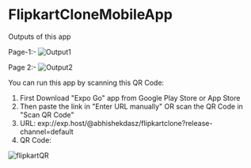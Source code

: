 # FlipkartCloneMobileApp
 
Outputs of this app

Page-1:-
![Output1](https://github.com/abhishekdasz/FlipkartCloneMobileApp/assets/87275238/53385565-f5b1-4461-86db-65e7d8fef156)


Page 2:-
![Output2](https://github.com/abhishekdasz/FlipkartCloneMobileApp/assets/87275238/8e836a69-7dc4-479c-ba18-bf0aafffe298)


You can run this app by scanning this QR Code:
1) First Download "Expo Go" app from Google Play Store or App Store
2) Then paste the link in "Enter URL manually" OR scan the QR Code in "Scan QR Code"
3) URL: exp://exp.host/@abhishekdasz/flipkartclone?release-channel=default
4) QR Code:
 
![flipkartQR](https://github.com/abhishekdasz/FlipkartCloneMobileApp/assets/87275238/003b39e6-402b-4ee6-8484-b5a81b48c581)
